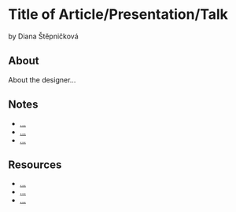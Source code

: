 # Title of Article/Presentation/Talk

by Diana Štěpničková

<!--

As a child I was never guided towards a creative career and from my point of view - my career was something in a far away future, that will be handled when I get there. So it happened that the "There will always be constructions in the future" argument was enough for me to join construction high school. I was also going to be one of the only two girls in the classroom, so I had that "changing stereotypes" and "fighting the patriarchy" spirit going for me. I loved the idea that I'm going to do something unexpected for a girl. So even when I found out that all the other guys and the girl (daughter of a construction firm owner) have construction experience hence why they joined the school, while I didn't even understand why the ceiling is hanging in there and not falling down, I pulled through. I didn't care how many extra hours I need to learn constructive geometry and building construction repairs. I will not be blamed for "half the girls" failing construction schools. The only class I felt like I belong in was our technical writing atelier. Here we could actually DRAW. Of course we couldn't draw our own pictures, but we were technically redrawing designs of famous architects and even learnign some caligraphy. I was about to make some serious money on doing And than we were graduating. All my teachers new by then, that I don't belong in the field. My house project was a disaster and they let me pass with the lowest passible grade at my graduation. I also had to promise the board that I will not pursue a carrer in construction or try to get any higher education in the field.
It was college time. With the construction career out of the way I had to find another path. Fresh start. I could almost see the happy ending here.. but this time I had an IT industry in mind. Just like construction - industry with future and not a lot of women in it. So I moved to Jihlava to study applied informatics and repeated the exactly same mistake again. This time I realized much sooner because it was much worse. I couldn't even go through the first week. I was the only girl and most of the other guys already studied the applied informatics in high school for 4 years. All the teachers were building right on that. They needed me to understand the processor unit in the first class but all I could give them was the roof truss composition breakdown. So I left and gave up on school. After my history with the education system my parents didn't have much hope for me being able to finish collage so they didn't presure me to study further. I was free to be a grownup.  



1. An introduction, give personal context, and make the reason for the title clear
   - Early inspiration and personal connection
2. Early education and inspiration, what you learned, and educate
    - How the past has influenced today, bring us up-to-date, who you are as design because of the past
3. Discuss where you are today and what you're doing
   -  Perhaps show us current inspiration, or examples of work that could benefit from your design philosophy, educate for change
4. Discuss your persona design philosophy in detail and share examples
    - Show work that supports your design story and person design philosophy, maybe work that inspires you today, and the work you're doing
5. A summary, what are the takeaways, what can the audience learn from your design story?
    - End the journey by reconnecting to where you started, the changes, the lessons learned and leave with a personal and positive message relating back to your title

-->

## About

<!-- Add revised short description about text -->

About the designer…

## Notes

<!-- Links to preparatory content: mind map, sketches, notes, etc. -->

- […](…)
- […](…)
- […](…)

## Resources

<!-- Links to resources mentioned above -->

- […](…)
- […](…)
- […](…)
